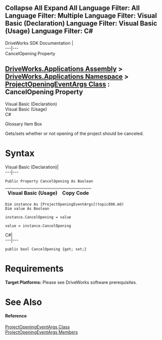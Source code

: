 Collapse All Expand All Language Filter: All  Language Filter: Multiple  Language Filter: Visual Basic (Declaration) Language Filter: Visual Basic (Usage) Language Filter: C#  
---  
DriveWorks SDK Documentation  |   
---|---  
CancelOpening Property   
  
[DriveWorks.Applications Assembly](topic13.md) > [DriveWorks.Applications Namespace](topic16.md) > [ProjectOpeningEventArgs Class](topic898.md) : CancelOpening Property  
---  
  
Visual Basic (Declaration)    
Visual Basic (Usage)    
C# 

Glossary Item Box

Gets/sets whether or not opening of the project should be canceled. 

# Syntax

Visual Basic (Declaration)|   
---|---  
      
    
    Public Property CancelOpening As Boolean  
  
Visual Basic (Usage)| Copy Code  
---|---  
      
    
    Dim instance As [ProjectOpeningEventArgs](topic898.md)
    Dim value As Boolean
     
    instance.CancelOpening = value
     
    value = instance.CancelOpening  
  
C#|   
---|---  
      
    
    public bool CancelOpening {get; set;}  
  
# Requirements

**Target Platforms:** Please see DriveWorks software prerequisites.

# See Also

#### Reference

[ProjectOpeningEventArgs Class](topic898.md)   
[ProjectOpeningEventArgs Members](topic899.md)


